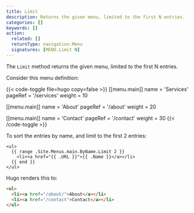 ```yaml
---
title: Limit
description: Returns the given menu, limited to the first N entries.
categories: []
keywords: []
action:
  related: []
  returnType: navigation.Menu
  signatures: [MENU.Limit N]
---
```


The `Limit` method returns the given menu, limited to the first N entries.

Consider this menu definition:

{{< code-toggle file=hugo copy=false >}}
[[menu.main]]
name = 'Services'
pageRef = '/services'
weight = 10

[[menu.main]]
name = 'About'
pageRef = '/about'
weight = 20

[[menu.main]]
name = 'Contact'
pageRef = '/contact'
weight = 30
{{< /code-toggle >}}

To sort the entries by name, and limit to the first 2 entries:

```go-html-template
<ul>
  {{ range .Site.Menus.main.ByName.Limit 2 }}
    <li><a href="{{ .URL }}">{{ .Name }}</a></li>
  {{ end }}
</ul>
```

Hugo renders this to:

```html
<ul>
  <li><a href="/about/">About</a></li>
  <li><a href="/contact">Contact</a></li>
</ul>
```

